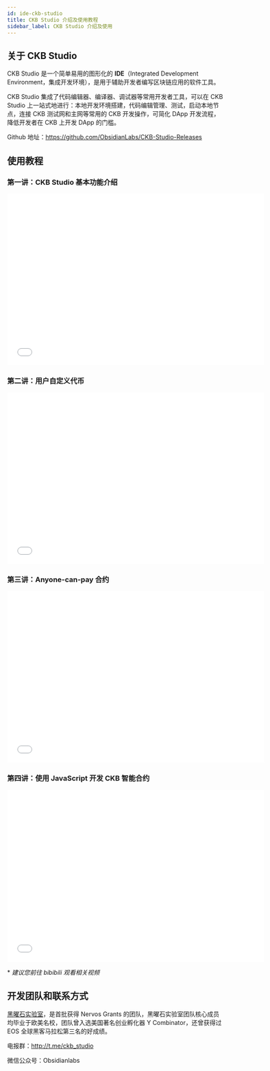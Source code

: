 ```yaml
---
id: ide-ckb-studio
title: CKB Studio 介绍及使用教程
sidebar_label: CKB Studio 介绍及使用
---
```


## 关于 CKB Studio

CKB Studio 是一个简单易用的图形化的 **IDE**（Integrated Development Environment，集成开发环境），是用于辅助开发者编写区块链应用的软件工具。

CKB Studio 集成了代码编辑器、编译器、调试器等常用开发者工具，可以在 CKB Studio 上一站式地进行：本地开发环境搭建，代码编辑管理、测试，启动本地节点，连接 CKB 测试网和主网等常用的 CKB 开发操作，可简化 DApp 开发流程，降低开发者在 CKB 上开发 DApp 的门槛。

Github 地址：https://github.com/ObsidianLabs/CKB-Studio-Releases


## 使用教程

### 第一讲：CKB Studio 基本功能介绍

<iframe src="//player.bilibili.com/player.html?aid=285452831&bvid=BV1Qf4y1S7gM&cid=183824207&page=1" scrolling="no" border="0" frameborder="no" framespacing="0" allowfullscreen="true" height="400px" width="600px"> </iframe>

### 第二讲：用户自定义代币

<iframe src="//player.bilibili.com/player.html?aid=925437364&bvid=BV1oT4y1g72e&cid=183831000&page=1" scrolling="no" border="0" frameborder="no" framespacing="0" allowfullscreen="true" height="400px" width="600px"> </iframe>

### 第三讲：Anyone-can-pay 合约

<iframe src="//player.bilibili.com/player.html?aid=710571129&bvid=BV1YQ4y1N7A1&cid=187917851&page=1" scrolling="no" border="0" frameborder="no" framespacing="0" allowfullscreen="true" height="400px" width="600px"> </iframe>

### 第四讲：使用 JavaScript 开发 CKB 智能合约

<iframe src="//player.bilibili.com/player.html?aid=540535437&bvid=BV15i4y1b7WZ&cid=188769965&page=1" scrolling="no" border="0" frameborder="no" framespacing="0" allowfullscreen="true" height="400px" width="600px"> </iframe>

\* *建议您前往 bibibili 观看相关视频*

## 开发团队和联系方式

[黑曜石实验室](https://www.obsidians.io/)，是首批获得 Nervos Grants 的团队，黑曜石实验室团队核心成员均毕业于欧美名校，团队曾入选美国著名创业孵化器 Y Combinator，还曾获得过 EOS 全球黑客马拉松第三名的好成绩。

电报群：http://t.me/ckb_studio

微信公众号：Obsidianlabs